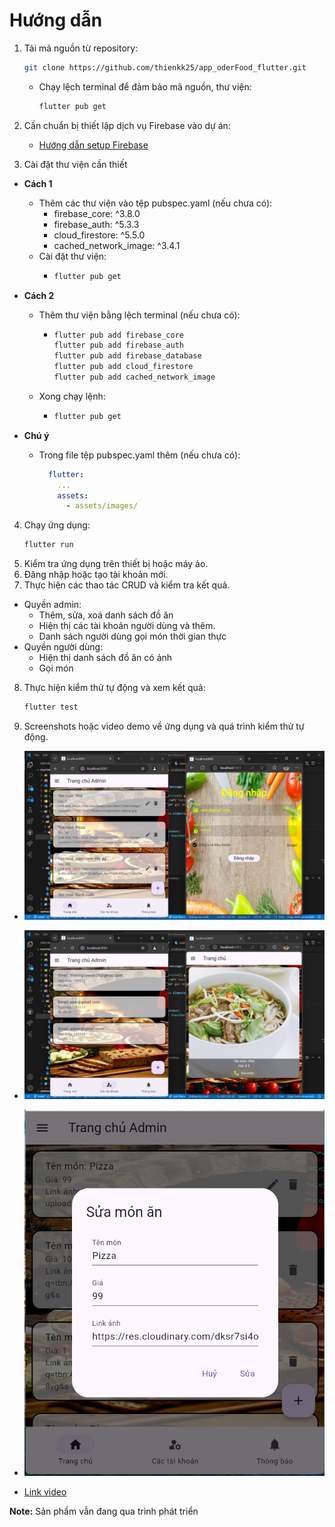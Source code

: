 # Hướng dẫn

1. Tải mã nguồn từ repository:
    ```bash
    git clone https://github.com/thienkk25/app_oderFood_flutter.git
    ```
    - Chạy lệch terminal để đảm bảo mã nguồn, thư viện:
      ```bash
      flutter pub get
      ```
2. Cần chuẩn bị thiết lập dịch vụ Firebase vào dự án:

    - [Hướng dẫn setup Firebase](https://firebase.google.com/docs/flutter/setup?platform=android "Chi tiết tại đây")

3. Cài đặt thư viện cần thiết

  - **Cách 1**
    - Thêm các thư viện vào tệp pubspec.yaml (nếu chưa có):
      - firebase_core: ^3.8.0
      - firebase_auth: ^5.3.3
      - cloud_firestore: ^5.5.0
      - cached_network_image: ^3.4.1
    - Cài đặt thư viện:
      - ```bash
        flutter pub get
        ```

  - **Cách 2**
    - Thêm thư viện bằng lệch terminal (nếu chưa có):
      - ```bash
        flutter pub add firebase_core
        flutter pub add firebase_auth
        flutter pub add firebase_database
        flutter pub add cloud_firestore
        flutter pub add cached_network_image
        ```
    - Xong chạy lệnh:
      - ```bash
        flutter pub get
        ```

  - **Chú ý**
    - Trong file tệp pubspec.yaml thêm (nếu chưa có):
      ```yaml
        flutter:
          ...
          assets:
            - assets/images/
        ```

4. Chạy ứng dụng:
   ```bash
   flutter run
   ```
5. Kiểm tra ứng dụng trên thiết bị hoặc máy ảo.
6. Đăng nhập hoặc tạo tài khoản mới.
7. Thực hiện các thao tác CRUD và kiểm tra kết quả.
  - Quyền admin:
    - Thêm, sửa, xoá danh sách đồ ăn
    - Hiện thị các tài khoản người dùng và thêm.
    - Danh sách người dùng gọi món thời gian thực
  - Quyền người dùng:
    - Hiện thị danh sách đồ ăn có ảnh
    - Gọi món
8. Thực hiện kiểm thử tự động và xem kết quả:
    ```bash
    flutter test
    ```
9. Screenshots hoặc video demo về ứng dụng và quá trình kiểm thử tự động.
  - !["Kết quả bằng hình ảnh"](assets/result_app/kq1.png)

  - !["Kết quả bằng hình ảnh"](assets/result_app/kq2.png)

  - !["Kết quả bằng hình ảnh"](assets/result_app/kq3.png)

  - [Link video](https://res.cloudinary.com/dksr7si4o/video/upload/v1734433223/flutter/video_kq/KetQua_gfhnxs.mp4)

**Note:** Sản phẩm vẫn đang qua trình phát triển